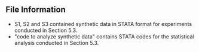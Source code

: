 ## File Information
- S1, S2 and S3 contained synthetic data in STATA format for experiments conducted in Section 5.3.
- "code to analyze synthetic data" contains STATA codes for the statistical analysis conducted in Section 5.3.

